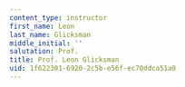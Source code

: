 ```yaml
---
content_type: instructor
first_name: Leon
last_name: Glicksman
middle_initial: ''
salutation: Prof.
title: Prof. Leon Glicksman
uid: 1f622301-6920-2c5b-e56f-ec70ddca51a0
---
```

